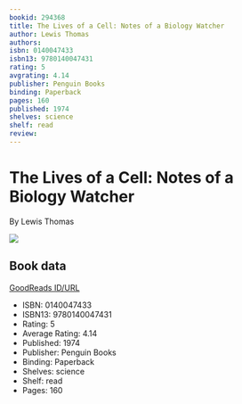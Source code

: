 ```yaml
---
bookid: 294368
title: The Lives of a Cell: Notes of a Biology Watcher
author: Lewis Thomas
authors: 
isbn: 0140047433
isbn13: 9780140047431
rating: 5
avgrating: 4.14
publisher: Penguin Books
binding: Paperback
pages: 160
published: 1974
shelves: science
shelf: read
review: 
---
```


# The Lives of a Cell: Notes of a Biology Watcher

By Lewis Thomas

![](https://i.gr-assets.com/images/S/compressed.photo.goodreads.com/books/1348684638l/294368.jpg)

## Book data

[GoodReads ID/URL](https://www.goodreads.com/book/show/294368)

- ISBN: 0140047433
- ISBN13: 9780140047431
- Rating: 5
- Average Rating: 4.14
- Published: 1974
- Publisher: Penguin Books
- Binding: Paperback
- Shelves: science
- Shelf: read
- Pages: 160

